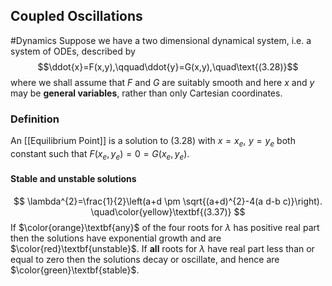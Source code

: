 ## Coupled Oscillations
#Dynamics 
Suppose we have a two dimensional dynamical system, i.e. a system of ODEs, described by $$\ddot{x}=F(x,y),\qquad\ddot{y}=G(x,y),\quad\text{(3.28)}$$
where we shall assume that $F$ and $G$ are suitably smooth and here $x$ and $y$ may be **general variables**, rather than only Cartesian coordinates.

### Definition
An [[Equilibrium Point]] is a solution to (3.28) with $x=x_e,\,\,y=y_e$ both constant such that $F(x_e,y_e)=0=G(x_e,y_e)$.
#### Stable and unstable solutions
$$
\lambda^{2}=\frac{1}{2}\left(a+d \pm \sqrt{(a+d)^{2}-4(a d-b c)}\right). \quad\color{yellow}\textbf{(3.37)}
$$
If $\color{orange}\textbf{any}$ of the four roots for $\lambda$ has positive real part then the solutions have exponential growth and are $\color{red}\textbf{unstable}$. If **all** roots for $\lambda$ have real part less than or equal to zero then the solutions decay or oscillate, and hence are $\color{green}\textbf{stable}$.

